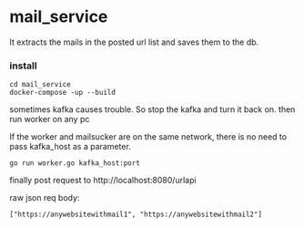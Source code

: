 # mail_service

It extracts the mails in the posted url list and saves them to the db.

### install

```
cd mail_service
docker-compose -up --build
```

sometimes kafka causes trouble. So stop the kafka and turn it back on.
then run worker on any pc

If the worker and mailsucker are on the same network, 
there is no need to pass kafka_host as a parameter.

```
go run worker.go kafka_host:port 
```

finally post request to http://localhost:8080/urlapi

raw json req body:
```
["https://anywebsitewithmail1", "https://anywebsitewithmail2"]
```
